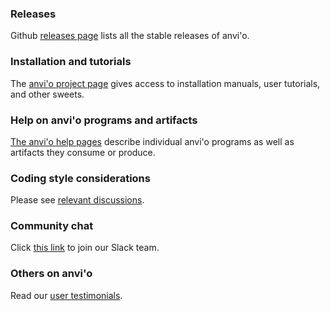 ### Releases

Github [releases page](https://github.com/meren/anvio/releases) lists all the stable releases of anvi'o.

### Installation and tutorials

The [anvi'o project page](http://merenlab.org/software/anvio/) gives access to installation manuals, user tutorials, and other sweets. 

### Help on anvi'o programs and artifacts

[The anvi'o help pages](http://merenlab.org/software/anvio/help) describe individual anvi'o programs as well as artifacts they consume or produce.

### Coding style considerations

Please see [relevant discussions](https://github.com/merenlab/anvio/issues?q=label%3A%22coding+style%22+).

### Community chat

Click [this link](https://join.slack.com/t/anvio/shared_invite/zt-hrzx35df-vgYwfik0VxaObQuME_XLwg) to join our Slack team.

### Others on anvi'o

Read our [user testimonials](http://merenlab.org/2017/07/12/testimonials/).
